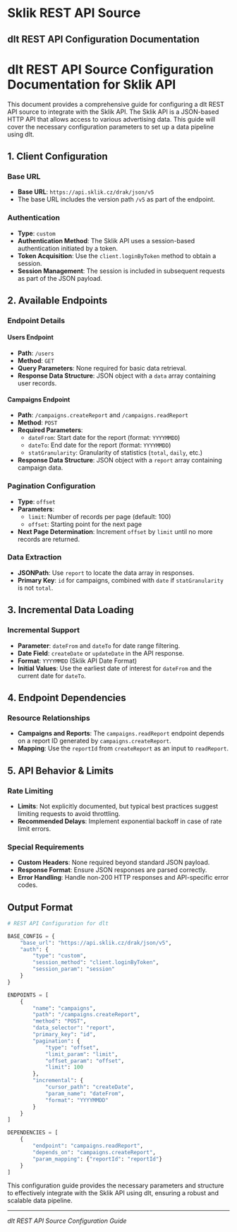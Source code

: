 # Sklik REST API Source

## dlt REST API Configuration Documentation

# dlt REST API Source Configuration Documentation for Sklik API

This document provides a comprehensive guide for configuring a dlt REST API source to integrate with the Sklik API. The Sklik API is a JSON-based HTTP API that allows access to various advertising data. This guide will cover the necessary configuration parameters to set up a data pipeline using dlt.

## 1. Client Configuration

### Base URL
- **Base URL**: `https://api.sklik.cz/drak/json/v5`
- The base URL includes the version path `/v5` as part of the endpoint.

### Authentication
- **Type**: `custom`
- **Authentication Method**: The Sklik API uses a session-based authentication initiated by a token.
- **Token Acquisition**: Use the `client.loginByToken` method to obtain a session.
- **Session Management**: The session is included in subsequent requests as part of the JSON payload.

## 2. Available Endpoints

### Endpoint Details

#### Users Endpoint
- **Path**: `/users`
- **Method**: `GET`
- **Query Parameters**: None required for basic data retrieval.
- **Response Data Structure**: JSON object with a `data` array containing user records.

#### Campaigns Endpoint
- **Path**: `/campaigns.createReport` and `/campaigns.readReport`
- **Method**: `POST`
- **Required Parameters**:
  - `dateFrom`: Start date for the report (format: `YYYYMMDD`)
  - `dateTo`: End date for the report (format: `YYYYMMDD`)
  - `statGranularity`: Granularity of statistics (`total`, `daily`, etc.)
- **Response Data Structure**: JSON object with a `report` array containing campaign data.

### Pagination Configuration
- **Type**: `offset`
- **Parameters**:
  - `limit`: Number of records per page (default: 100)
  - `offset`: Starting point for the next page
- **Next Page Determination**: Increment `offset` by `limit` until no more records are returned.

### Data Extraction
- **JSONPath**: Use `report` to locate the data array in responses.
- **Primary Key**: `id` for campaigns, combined with `date` if `statGranularity` is not `total`.

## 3. Incremental Data Loading

### Incremental Support
- **Parameter**: `dateFrom` and `dateTo` for date range filtering.
- **Date Field**: `createDate` or `updateDate` in the API response.
- **Format**: `YYYYMMDD` (Sklik API Date Format)
- **Initial Values**: Use the earliest date of interest for `dateFrom` and the current date for `dateTo`.

## 4. Endpoint Dependencies

### Resource Relationships
- **Campaigns and Reports**: The `campaigns.readReport` endpoint depends on a report ID generated by `campaigns.createReport`.
- **Mapping**: Use the `reportId` from `createReport` as an input to `readReport`.

## 5. API Behavior & Limits

### Rate Limiting
- **Limits**: Not explicitly documented, but typical best practices suggest limiting requests to avoid throttling.
- **Recommended Delays**: Implement exponential backoff in case of rate limit errors.

### Special Requirements
- **Custom Headers**: None required beyond standard JSON payload.
- **Response Format**: Ensure JSON responses are parsed correctly.
- **Error Handling**: Handle non-200 HTTP responses and API-specific error codes.

## Output Format

```python
# REST API Configuration for dlt

BASE_CONFIG = {
    "base_url": "https://api.sklik.cz/drak/json/v5",
    "auth": {
        "type": "custom",
        "session_method": "client.loginByToken",
        "session_param": "session"
    }
}

ENDPOINTS = [
    {
        "name": "campaigns",
        "path": "/campaigns.createReport",
        "method": "POST",
        "data_selector": "report",
        "primary_key": "id",
        "pagination": {
            "type": "offset",
            "limit_param": "limit",
            "offset_param": "offset",
            "limit": 100
        },
        "incremental": {
            "cursor_path": "createDate",
            "param_name": "dateFrom",
            "format": "YYYYMMDD"
        }
    }
]

DEPENDENCIES = [
    {
        "endpoint": "campaigns.readReport", 
        "depends_on": "campaigns.createReport",
        "param_mapping": {"reportId": "reportId"}
    }
]
```

This configuration guide provides the necessary parameters and structure to effectively integrate with the Sklik API using dlt, ensuring a robust and scalable data pipeline.

---
*dlt REST API Source Configuration Guide*